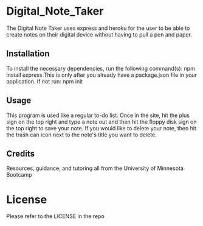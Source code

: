 # Digital_Note_Taker
The Digital Note Taker uses express and heroku for the user to be able to create notes on their digital device without having to pull a pen and paper.

## Installation
To install the necessary dependencies, run the following command(s):
npm install express 
This is only after you already have a package.json file in your application. If not run:
npm init

## Usage
This program is used like a regular to-do list. Once in the site, hit the plus sign on the top right and type a note out and then hit the floppy disk sign on the top right to save your note. If you would like to delete your note, then hit the trash can icon next to the note's title you want to delete. 
## Credits
Resources, guidance, and tutoring all from the University of Minnesota Bootcamp

# License
Please refer to the LICENSE in the repo

